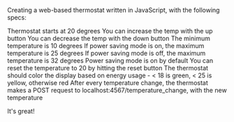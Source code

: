 Creating a web-based thermostat written in JavaScript, with the following specs:


Thermostat starts at 20 degrees
You can increase the temp with the up button
You can decrease the temp with the down button
The minimum temperature is 10 degrees
If power saving mode is on, the maximum temperature is 25 degrees
If power saving mode is off, the maximum temperature is 32 degrees
Power saving mode is on by default
You can reset the temperature to 20 by hitting the reset button
The thermostat should color the display based on energy usage - < 18 is green, < 25 is yellow, otherwise red
After every temperature change, the thermostat makes a POST request to localhost:4567/temperature_change, with the new temperature

It's great!